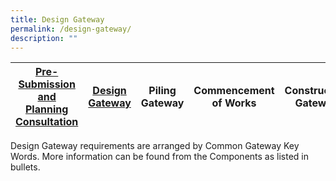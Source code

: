 ```yaml
---
title: Design Gateway
permalink: /design-gateway/
description: ""
---
```

|[Pre-Submission and Planning Consultation](/pre-submission-and-planning-consultation/)| [Design Gateway](/design-gateway) | Piling Gateway| Commencement of Works | Construction Gateway | Independent Agency Submissions |TOP/CSC Gateway |
| -------- | -------- | -------- | -------- | -------- | -------- | -------- |

Design Gateway requirements are arranged by Common Gateway Key Words. More information can be
found from the Components as listed in bullets.